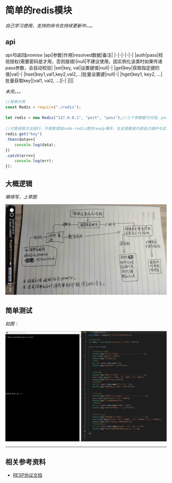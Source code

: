 # 简单的redis模块

*自己学习使用，支持的命令在持续更新中。。。*

## api
*api均返回promise*
|api|参数|作用|resolved数据|备注|
|-|-|-|-|-|
|auth|pass|校验授权(需要密码是才用，否则报错)|null|不建议使用，因实例化该类时如果传递pass参数，会自动校验|
|set|key, val|设置键值|null|-|
|get|key|获取指定键的值|val|-|
|hset|key1,val1,key2,val2,...|批量设置键|null|-|
|hget|key1, key2, ...|批量获取key|[val1, val2, ...]|-|
||||

*未完。。。*

```javascript
//简单示例
const Redis = require("./redis");

let redis = new Redis("127.0.0.1", "port", "pass");//三个参数都为可选，pass参数不传按不检验授权处理

//只管调用方法就行，不用管理如node-redis里的ready事件，在这里都是内部自己维护与实现
redis.get("key")
.then(data=>{
    console.log(data);
})
.catch(err=>{
    console.log(err);
});
```

## 大概逻辑
*懒得写，上草图*

![图片加载失败](./img.jpg)


## 简单测试

*如图：*

![图片加载失败](./GIF.gif)

---
## 相关参考资料
  * [RESP协议文档](https://redis.io/topics/protocol)